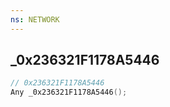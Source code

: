 ```yaml
---
ns: NETWORK
---
```

## _0x236321F1178A5446

```c
// 0x236321F1178A5446
Any _0x236321F1178A5446();
```

